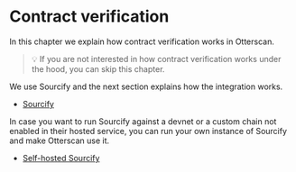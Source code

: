 # Contract verification

In this chapter we explain how contract verification works in Otterscan.

> 💡 If you are not interested in how contract verification works under the hood, you can skip this chapter.

We use Sourcify and the next section explains how the integration works.

- [Sourcify](./sourcify/)

In case you want to run Sourcify against a devnet or a custom chain not enabled in their hosted service, you can run your own instance of Sourcify and make Otterscan use it.

- [Self-hosted Sourcify](./self-hosted-sourcify/)
